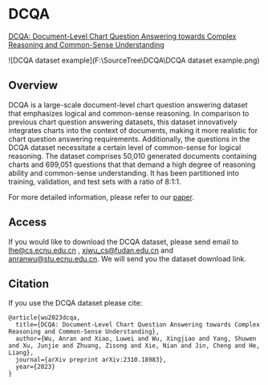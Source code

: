 # DCQA
[DCQA: Document-Level Chart Question Answering towards Complex Reasoning and Common-Sense Understanding](https://arxiv.org/abs/2310.18983)

![DCQA dataset example](F:\SourceTree\DCQA\DCQA dataset example.png)



## Overview

DCQA is a large-scale document-level chart question answering dataset that emphasizes logical and common-sense reasoning. In comparison to previous chart question answering datasets, this dataset innovatively integrates charts into the context of documents, making it more realistic for chart question answering requirements. Additionally, the questions in the DCQA dataset necessitate a certain level of common-sense for logical reasoning. The dataset comprises 50,010 generated documents containing charts and 699,051 questions that that demand a high degree of reasoning ability and common-sense understanding.  It has been partitioned into training, validation, and test sets with a ratio of 8:1:1.

For more detailed information, please refer to our [paper](https://arxiv.org/abs/2310.18983).



## Access

If you would like to download the DCQA dataset, please send email to [lhe@cs.ecnu.edu.cn](mailto:lhe@cs.ecnu.edu.cn) , [xjwu_cs@fudan.edu.cn](mailto:xjwu_cs@fudan.edu.cn) and [anranwu@stu.ecnu.edu.cn](mailto:anranwu@stu.ecnu.edu.cn). We will send you the dataset download link.





## Citation

If you use the DCQA dataset please cite:

```
@article{wu2023dcqa,
  title={DCQA: Document-Level Chart Question Answering towards Complex Reasoning and Common-Sense Understanding},
  author={Wu, Anran and Xiao, Luwei and Wu, Xingjiao and Yang, Shuwen and Xu, Junjie and Zhuang, Zisong and Xie, Nian and Jin, Cheng and He, Liang},
  journal={arXiv preprint arXiv:2310.18983},
  year={2023}
}
```
